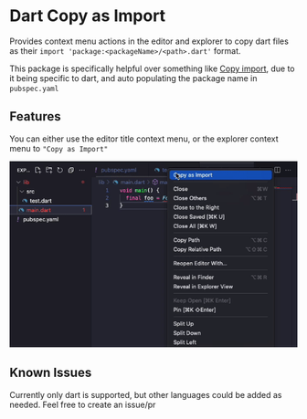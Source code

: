 # Dart Copy as Import

Provides context menu actions in the editor and explorer to copy dart files as their `import 'package:<packageName>/<path>.dart'` format.

This package is specifically helpful over something like [Copy import](https://marketplace.visualstudio.com/items?itemName=billjohnston4.copy-import), due to it being specific to dart, and auto populating the package name in `pubspec.yaml`

## Features

You can either use the editor title context menu, or the explorer context menu to `"Copy as Import"`

![demo](images/demo.gif)

## Known Issues

Currently only dart is supported, but other languages could be added as needed. Feel free to create an issue/pr